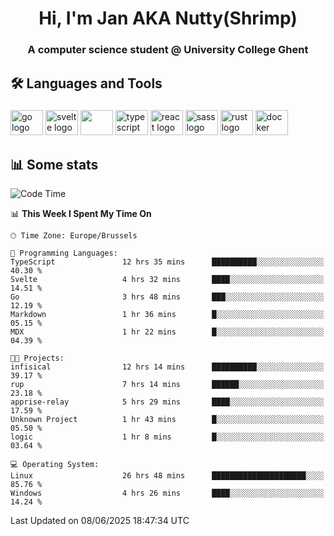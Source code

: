 <h1 align="center">Hi, I'm Jan AKA Nutty(Shrimp)</h1>
<h3 align="center">A computer science student @ University College Ghent</h3>

<h2 align="left">🛠️ Languages and Tools</h2>

###

<div align="left">
  <img src="https://cdn.jsdelivr.net/gh/devicons/devicon/icons/go/go-original.svg" height="40" width="52" alt="go logo"  />
  <img src="https://cdn.jsdelivr.net/gh/devicons/devicon@latest/icons/svelte/svelte-original.svg"  height="40" width="52" alt="svelte logo" />
  <img src="https://cdn.jsdelivr.net/gh/devicons/devicon@latest/icons/tailwindcss/tailwindcss-original.svg" height="40" width="52" />
  <img src="https://cdn.jsdelivr.net/gh/devicons/devicon/icons/typescript/typescript-original.svg" height="40" width="52" alt="typescript logo"  />
  <img src="https://cdn.jsdelivr.net/gh/devicons/devicon/icons/react/react-original.svg" height="40" width="52" alt="react logo"  />
  <img src="https://cdn.jsdelivr.net/gh/devicons/devicon/icons/sass/sass-original.svg" height="40" width="52" alt="sass logo"  />
  <img src="https://cdn.jsdelivr.net/gh/devicons/devicon@latest/icons/rust/rust-original.svg" height="40" width="52" alt="rust logo" />
  <img src="https://cdn.jsdelivr.net/gh/devicons/devicon/icons/docker/docker-original.svg" height="40" width="52" alt="docker logo"  />
</div>

<h2>📊 Some stats</h2>

<!--START_SECTION:waka-->
![Code Time](http://img.shields.io/badge/Code%20Time-6%2C047%20hrs%2055%20mins-blue)

📊 **This Week I Spent My Time On** 

```text
🕑︎ Time Zone: Europe/Brussels

💬 Programming Languages: 
TypeScript               12 hrs 35 mins      ██████████░░░░░░░░░░░░░░░   40.30 % 
Svelte                   4 hrs 32 mins       ████░░░░░░░░░░░░░░░░░░░░░   14.51 % 
Go                       3 hrs 48 mins       ███░░░░░░░░░░░░░░░░░░░░░░   12.19 % 
Markdown                 1 hr 36 mins        █░░░░░░░░░░░░░░░░░░░░░░░░   05.15 % 
MDX                      1 hr 22 mins        █░░░░░░░░░░░░░░░░░░░░░░░░   04.39 % 

🐱‍💻 Projects: 
infisical                12 hrs 14 mins      ██████████░░░░░░░░░░░░░░░   39.17 % 
rup                      7 hrs 14 mins       ██████░░░░░░░░░░░░░░░░░░░   23.18 % 
apprise-relay            5 hrs 29 mins       ████░░░░░░░░░░░░░░░░░░░░░   17.59 % 
Unknown Project          1 hr 43 mins        █░░░░░░░░░░░░░░░░░░░░░░░░   05.50 % 
logic                    1 hr 8 mins         █░░░░░░░░░░░░░░░░░░░░░░░░   03.64 % 

💻 Operating System: 
Linux                    26 hrs 48 mins      █████████████████████░░░░   85.76 % 
Windows                  4 hrs 26 mins       ████░░░░░░░░░░░░░░░░░░░░░   14.24 % 
```


 Last Updated on 08/06/2025 18:47:34 UTC
<!--END_SECTION:waka-->
